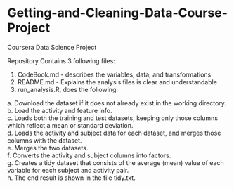 # Getting-and-Cleaning-Data-Course-Project
Coursera Data Science Project

Repository Contains 3 following files:

1. CodeBook.md - describes the variables, data, and transformations
2. README.md - Explains the analysis files is clear and understandable
3. run_analysis.R, does the following:

a. Download the dataset if it does not already exist in the working directory.<br />
b. Load the activity and feature info.<br />
c. Loads both the training and test datasets, keeping only those columns which reflect a mean or standard deviation.<br />
d. Loads the activity and subject data for each dataset, and merges those columns with the dataset.<br />
e. Merges the two datasets.<br />
f.  Converts the activity and subject columns into factors.<br />
g. Creates a tidy dataset that consists of the average (mean) value of each variable for each subject and activity pair.<br />
h. The end result is shown in the file tidy.txt.<br />
